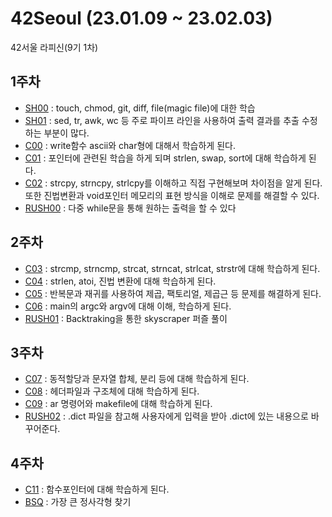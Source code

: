 # 42Seoul (23.01.09 ~ 23.02.03)
42서울 라피신(9기 1차)

## 1주차
  - [SH00](/sh00/sh00.md) : touch, chmod, git, diff, file(magic file)에 대한 학습
  - [SH01](/sh01/sh01.md) : sed, tr, awk, wc 등 주로 파이프 라인을 사용하여 출력 결과를 추출 수정하는 부분이 많다.
  - [C00](/c00/c00.md) : write함수 ascii와 char형에 대해서 학습하게 된다.
  - [C01](/c01/c01.md) : 포인터에 관련된 학습을 하게 되며 strlen, swap, sort에 대해 학습하게 된다.
  - [C02](/c02/c02.md) : strcpy, strncpy, strlcpy를 이해하고 직접 구현해보며 차이점을 알게 된다. 또한 진법변환과 void포인터 메모리의 표현 방식을 이해로 문제를 해결할 수 있다.
  - [RUSH00](/rush00/rush00.md) : 다중 while문을 통해 원하는 출력을 할 수 있다
## 2주차
  - [C03](/c03/c03.md) : strcmp, strncmp, strcat, strncat, strlcat, strstr에 대해 학습하게 된다.
  - [C04](/c04/c04.md) : strlen, atoi, 진법 변환에 대해 학습하게 된다.
  - [C05](/c05/c05.md) : 반복문과 재귀를 사용하여 제곱, 팩토리얼, 제곱근 등 문제를 해결하게 된다.
  - [C06](/c06/c06.md) : main의 argc와 argv에 대해 이해, 학습하게 된다.
  - [RUSH01](/rush01/rush01.md) : Backtraking을 통한 skyscraper 퍼즐 풀이
## 3주차
  - [C07](/c07/c07.md) : 동적할당과 문자열 합체, 분리 등에 대해 학습하게 된다.
  - [C08](/c08/c08.md) : 헤더파일과 구조체에 대해 학습하게 된다.
  - [C09](/c09/c09.md) : ar 명령어와 makefile에 대해 학습하게 된다.
  - [RUSH02](/rush02/rush02.md) : .dict 파일을 참고해 사용자에게 입력을 받아 .dict에 있는 내용으로 바꾸어준다.
## 4주차
  - [C11](/c11/c11.md) : 함수포인터에 대해 학습하게 된다.
  - [BSQ](/bsq/bsq.md) : 가장 큰 정사각형 찾기
